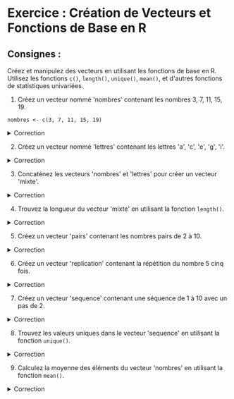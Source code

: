 # Exercice : Création de Vecteurs et Fonctions de Base en R

## Consignes :
Créez et manipulez des vecteurs en utilisant les fonctions de base en R. Utilisez les fonctions `c()`, `length()`, `unique()`, `mean()`, et d'autres fonctions de statistiques univariées.

1. Créez un vecteur nommé 'nombres' contenant les nombres 3, 7, 11, 15, 19.

``` 
nombres <- c(3, 7, 11, 15, 19)
```

<details>
<summary>Correction</summary>
``` 
nombres <- c(3, 7, 11, 15, 19)
```
</details>

2. Créez un vecteur nommé 'lettres' contenant les lettres 'a', 'c', 'e', 'g', 'i'.
<details>
<summary>Correction</summary>
```
lettres <- c('a', 'c', 'e', 'g', 'i')
```
</details>

3. Concaténez les vecteurs 'nombres' et 'lettres' pour créer un vecteur 'mixte'.
<details>
<summary>Correction</summary>
```
mixte <- c(nombres, lettres)
```
</details>

4. Trouvez la longueur du vecteur 'mixte' en utilisant la fonction `length()`.
<details>
<summary>Correction</summary>
```
longueur_mixte <- length(mixte)
```
</details>

5. Créez un vecteur 'pairs' contenant les nombres pairs de 2 à 10.
<details>
<summary>Correction</summary>
```
pairs <- seq(2, 10, by = 2)
```
</details>

6. Créez un vecteur 'replication' contenant la répétition du nombre 5 cinq fois.
<details>
<summary>Correction</summary>
```
replication <- rep(5, times = 5)
```
</details>

7. Créez un vecteur 'sequence' contenant une séquence de 1 à 10 avec un pas de 2.
<details>
<summary>Correction</summary>
```
sequence <- seq(1, 10, by = 2)
```
</details>

8. Trouvez les valeurs uniques dans le vecteur 'sequence' en utilisant la fonction `unique()`.
<details>
<summary>Correction</summary>

```
valeurs_uniques <- unique(sequence)
```
</details>

9.  Calculez la moyenne des éléments du vecteur 'nombres' en utilisant la fonction `mean()`.
<details>
<summary>Correction</summary>

```
moyenne_nombres <- mean(nombres)
```
</details>
